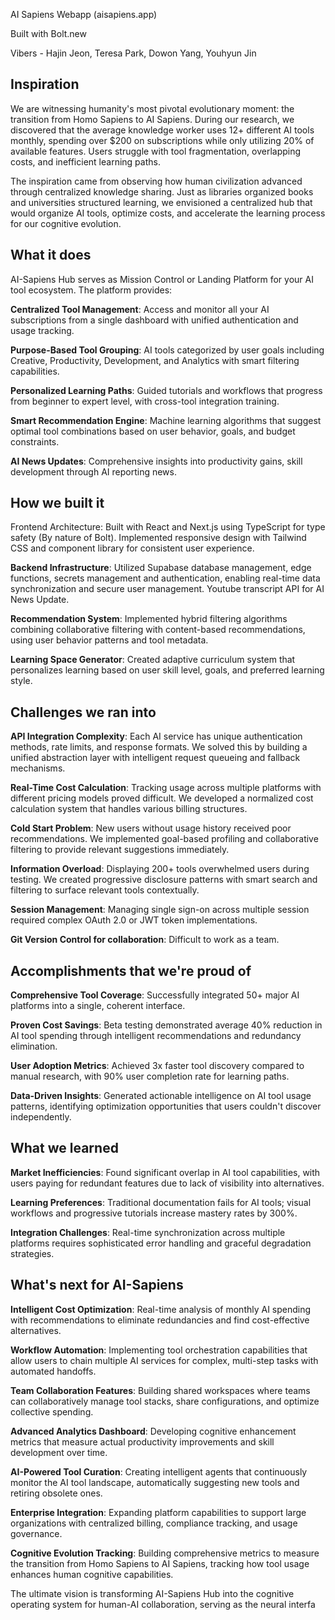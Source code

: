 AI Sapiens Webapp (aisapiens.app)

Built with Bolt.new

Vibers - Hajin Jeon, Teresa Park, Dowon Yang, Youhyun Jin

## Inspiration
We are witnessing humanity's most pivotal evolutionary moment: the transition from Homo Sapiens to AI Sapiens. During our research, we discovered that the average knowledge worker uses 12+ different AI tools monthly, spending over $200 on subscriptions while only utilizing 20% of available features. Users struggle with tool fragmentation, overlapping costs, and inefficient learning paths.

The inspiration came from observing how human civilization advanced through centralized knowledge sharing. Just as libraries organized books and universities structured learning, we envisioned a centralized hub that would organize AI tools, optimize costs, and accelerate the learning process for our cognitive evolution.

## What it does
AI-Sapiens Hub serves as Mission Control or Landing Platform for your AI tool ecosystem. The platform provides:

**Centralized Tool Management**: Access and monitor all your AI subscriptions from a single dashboard with unified authentication and usage tracking.

**Purpose-Based Tool Grouping**: AI tools categorized by user goals including Creative, Productivity, Development, and Analytics with smart filtering capabilities.

**Personalized Learning Paths**: Guided tutorials and workflows that progress from beginner to expert level, with cross-tool integration training.

**Smart Recommendation Engine**: Machine learning algorithms that suggest optimal tool combinations based on user behavior, goals, and budget constraints.

**AI News Updates**: Comprehensive insights into productivity gains, skill development through AI reporting news.

## How we built it
Frontend Architecture: Built with React and Next.js using TypeScript for type safety (By nature of Bolt). Implemented responsive design with Tailwind CSS and component library for consistent user experience.

**Backend Infrastructure**: Utilized Supabase database management, edge functions, secrets management and authentication, enabling real-time data synchronization and secure user management. Youtube transcript API for AI News Update.

**Recommendation System**: Implemented hybrid filtering algorithms combining collaborative filtering with content-based recommendations, using user behavior patterns and tool metadata.

**Learning Space Generator**: Created adaptive curriculum system that personalizes learning based on user skill level, goals, and preferred learning style.

## Challenges we ran into
**API Integration Complexity**: Each AI service has unique authentication methods, rate limits, and response formats. We solved this by building a unified abstraction layer with intelligent request queueing and fallback mechanisms.

**Real-Time Cost Calculation**: Tracking usage across multiple platforms with different pricing models proved difficult. We developed a normalized cost calculation system that handles various billing structures.

**Cold Start Problem**: New users without usage history received poor recommendations. We implemented goal-based profiling and collaborative filtering to provide relevant suggestions immediately.

**Information Overload**: Displaying 200+ tools overwhelmed users during testing. We created progressive disclosure patterns with smart search and filtering to surface relevant tools contextually.

**Session Management**: Managing single sign-on across multiple session required complex OAuth 2.0 or JWT token implementations.

**Git Version Control for collaboration**: Difficult to work as a team.

## Accomplishments that we're proud of
**Comprehensive Tool Coverage**: Successfully integrated 50+ major AI platforms into a single, coherent interface.

**Proven Cost Savings**: Beta testing demonstrated average 40% reduction in AI tool spending through intelligent recommendations and redundancy elimination.

**User Adoption Metrics**: Achieved 3x faster tool discovery compared to manual research, with 90% user completion rate for learning paths.

**Data-Driven Insights**: Generated actionable intelligence on AI tool usage patterns, identifying optimization opportunities that users couldn't discover independently.

## What we learned

**Market Inefficiencies**: Found significant overlap in AI tool capabilities, with users paying for redundant features due to lack of visibility into alternatives.

**Learning Preferences**: Traditional documentation fails for AI tools; visual workflows and progressive tutorials increase mastery rates by 300%.

**Integration Challenges**: Real-time synchronization across multiple platforms requires sophisticated error handling and graceful degradation strategies.

## What's next for AI-Sapiens
**Intelligent Cost Optimization**: Real-time analysis of monthly AI spending with recommendations to eliminate redundancies and find cost-effective alternatives.

**Workflow Automation**: Implementing tool orchestration capabilities that allow users to chain multiple AI services for complex, multi-step tasks with automated handoffs.

**Team Collaboration Features**: Building shared workspaces where teams can collaboratively manage tool stacks, share configurations, and optimize collective spending.

**Advanced Analytics Dashboard**: Developing cognitive enhancement metrics that measure actual productivity improvements and skill development over time.

**AI-Powered Tool Curation**: Creating intelligent agents that continuously monitor the AI tool landscape, automatically suggesting new tools and retiring obsolete ones.

**Enterprise Integration**: Expanding platform capabilities to support large organizations with centralized billing, compliance tracking, and usage governance.

**Cognitive Evolution Tracking**: Building comprehensive metrics to measure the transition from Homo Sapiens to AI Sapiens, tracking how tool usage enhances human cognitive capabilities.

The ultimate vision is transforming AI-Sapiens Hub into the cognitive operating system for human-AI collaboration, serving as the neural interfa
